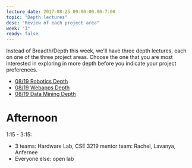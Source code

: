 ```yaml
---
lecture_date: 2017-08-25 09:00:00.00-7:00
topic: "Depth lectures"
desc: "Review of each project area"
week: "3"
ready: false
---
```


Instead of Breadth/Depth this week, we'll have three depth lectures, 
each on one of the three project areas.  Choose the one that you
are most interested in exploring in more depth before you indicate
your project preferences.

* [08/19 Robotics Depth](robotics-depth/)
* [08/19 Webapps Depth](webapps-depth/)
* [08/19 Data Mining Depth](data-mining-depth/)


# Afternoon

1:15 - 3:15: 
* 3 teams: Hardware Lab, CSE 3219
    mentor team: Rachel, Lavanya, Anfernee
* Everyone else: open lab
